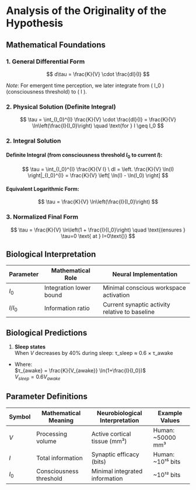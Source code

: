 # Analysis of the Originality of the Hypothesis 

## Mathematical Foundations

### 1. General Differential Form
$$
d\tau = \frac{K}{V} \cdot \frac{dI}{I}
$$

*Note*: For emergent time perception, we later integrate from \( I_0 \) (consciousness threshold) to \( I \).

### 2. Physical Solution (Definite Integral)
$$
\tau = \int_{I_0}^{I} \frac{K}{V} \cdot \frac{dI}{I} = \frac{K}{V} \ln\left(\frac{I}{I_0}\right) \quad \text{for } I \geq I_0
$$

### 2. Integral Solution
#### Definite Integral (from consciousness threshold $I_0$ to current $I$):
$$
\tau = \int_{I_0}^{I} \frac{K}{V I} \ dI = \left. \frac{K}{V} \ln(I) \right|_{I_0}^{I} = \frac{K}{V} \left[ \ln(I) - \ln(I_0) \right]
$$

#### Equivalent Logarithmic Form:
$$
\tau = \frac{K}{V} \ln\left(\frac{I}{I_0}\right)
$$

### 3. Normalized Final Form
$$
\tau = \frac{K}{V} \ln\left(1 + \frac{I}{I_0}\right) \quad \text{(ensures } \tau=0 \text{ at } I=0\text{)}
$$


## Biological Interpretation
| Parameter | Mathematical Role | Neural Implementation |
|-----------|-------------------|-----------------------|
| $I_0$ | Integration lower bound | Minimal conscious workspace activation |
| $I/I_0$ | Information ratio | Current synaptic activity relative to baseline |

## Biological Predictions

1. **Sleep states**  
   When $V$ decreases by 40% during sleep:
τ_sleep ≈ 0.6 × τ_awake
- Where:  
  $τ_{awake} = \frac{K}{V_{awake}} \ln(1+\frac{I}{I_0})$  
  $V_{sleep} = 0.6V_{awake}$

## Parameter Definitions
| Symbol | Mathematical Meaning | Neurobiological Interpretation | Example Values |
|--------|----------------------|--------------------------------|----------------|
| $V$    | Processing volume    | Active cortical tissue (mm³)   | Human: ~50000 mm³ |
| $I$    | Total information   | Synaptic efficacy (bits)      | Human: ~10¹⁵ bits |
| $I_0$  | Consciousness threshold | Minimal integrated information | ~10¹² bits |
